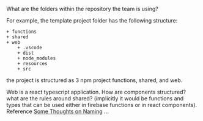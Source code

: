 What are the folders within the repository the team is using?

For example, the template project folder has the following structure:

```
+ functions
+ shared
+ web
    + .vscode
    + dist
    + node_modules
    + resources
    + src
```

the project is structured as 3 npm project functions, shared, and web.

Web is a react typescript application. How are components structured? what are the rules around shared? (implicitly it would be functions and types that can be used either in firebase functions or in react components). Reference [Some Thoughts on Naming](Some-Thoughts-on-Naming.md)
...
